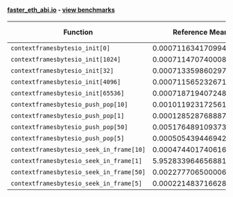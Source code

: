 #### [faster_eth_abi.io](https://github.com/BobTheBuidler/faster-eth-abi/blob/master/faster_eth_abi/io.py) - [view benchmarks](https://github.com/BobTheBuidler/faster-eth-abi/blob/master/benchmarks/test_io_benchmarks.py)

| Function | Reference Mean | Faster Mean | % Change | Speedup (%) | x Faster | Faster |
|----------|---------------|-------------|----------|-------------|----------|--------|
| `contextframesbytesio_init[0]` | 0.000711634170994221 | 0.0006280163697761712 | 11.75% | 13.31% | 1.13x | ✅ |
| `contextframesbytesio_init[1024]` | 0.0007114707400085608 | 0.0006279652996130875 | 11.74% | 13.30% | 1.13x | ✅ |
| `contextframesbytesio_init[32]` | 0.0007133598602977412 | 0.0006261953775295877 | 12.22% | 13.92% | 1.14x | ✅ |
| `contextframesbytesio_init[4096]` | 0.0007115652326716691 | 0.0006269448451219617 | 11.89% | 13.50% | 1.13x | ✅ |
| `contextframesbytesio_init[65536]` | 0.0007187194072484077 | 0.0006258636754546131 | 12.92% | 14.84% | 1.15x | ✅ |
| `contextframesbytesio_push_pop[10]` | 0.001011923172561264 | 0.0009850138024319855 | 2.66% | 2.73% | 1.03x | ✅ |
| `contextframesbytesio_push_pop[1]` | 0.0001285287688872737 | 0.0001163085266994592 | 9.51% | 10.51% | 1.11x | ✅ |
| `contextframesbytesio_push_pop[50]` | 0.005176489109373961 | 0.005211536796856819 | -0.68% | -0.67% | 0.99x | ❌ |
| `contextframesbytesio_push_pop[5]` | 0.0005054394469423558 | 0.0004891090035565094 | 3.23% | 3.34% | 1.03x | ✅ |
| `contextframesbytesio_seek_in_frame[10]` | 0.00047440174061638853 | 0.0004778624204649614 | -0.73% | -0.72% | 0.99x | ❌ |
| `contextframesbytesio_seek_in_frame[1]` | 5.9528339646568815e-05 | 5.9992199509424366e-05 | -0.78% | -0.77% | 0.99x | ❌ |
| `contextframesbytesio_seek_in_frame[50]` | 0.002277706500006733 | 0.0022624927356226744 | 0.67% | 0.67% | 1.01x | ✅ |
| `contextframesbytesio_seek_in_frame[5]` | 0.00022148371662884065 | 0.00022182407218643096 | -0.15% | -0.15% | 1.00x | ❌ |
